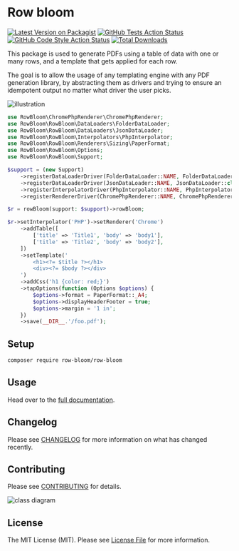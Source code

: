 # Row bloom

[![Latest Version on Packagist](https://img.shields.io/packagist/v/row-bloom/row-bloom.svg?style=flat-square)](https://packagist.org/packages/row-bloom/row-bloom)
[![GitHub Tests Action Status](https://img.shields.io/github/actions/workflow/status/row-bloom/row-bloom/run-tests.yml?branch=main&label=tests&style=flat-square)](https://github.com/row-bloom/row-bloom/actions?query=workflow%3Arun-tests+branch%3Amain)
[![GitHub Code Style Action Status](https://img.shields.io/github/actions/workflow/status/row-bloom/row-bloom/fix-php-code-style-issues.yml?branch=main&label=code%20style&style=flat-square)](https://github.com/row-bloom/row-bloom/actions?query=workflow%3A"Fix+PHP+code+style+issues"+branch%3Amain)
[![Total Downloads](https://img.shields.io/packagist/dt/row-bloom/row-bloom.svg?style=flat-square)](https://packagist.org/packages/row-bloom/row-bloom)

This package is used to generate PDFs using a table of data with one or many rows, and a template that gets applied for each row.

The goal is to allow the usage of any templating engine with any PDF generation library, by abstracting them as drivers and trying to ensure an idempotent output no matter what driver the user picks.

![illustration](./illustration.png)

```php
use RowBloom\ChromePhpRenderer\ChromePhpRenderer;
use RowBloom\RowBloom\DataLoaders\FolderDataLoader;
use RowBloom\RowBloom\DataLoaders\JsonDataLoader;
use RowBloom\RowBloom\Interpolators\PhpInterpolator;
use RowBloom\RowBloom\Renderers\Sizing\PaperFormat;
use RowBloom\RowBloom\Options;
use RowBloom\RowBloom\Support;

$support = (new Support)
    ->registerDataLoaderDriver(FolderDataLoader::NAME, FolderDataLoader::class)
    ->registerDataLoaderDriver(JsonDataLoader::NAME, JsonDataLoader::class)
    ->registerInterpolatorDriver(PhpInterpolator::NAME, PhpInterpolator::class)
    ->registerRendererDriver(ChromePhpRenderer::NAME, ChromePhpRenderer::class);

$r = rowBloom(support: $support)->rowBloom;

$r->setInterpolator('PHP')->setRenderer('Chrome')
    ->addTable([
        ['title' => 'Title1', 'body' => 'body1'],
        ['title' => 'Title2', 'body' => 'body2'],
    ])
    ->setTemplate('
        <h1><?= $title ?></h1>
        <div><?= $body ?></div>
    ')
    ->addCss('h1 {color: red;}')
    ->tapOptions(function (Options $options) {
        $options->format = PaperFormat::_A4;
        $options->displayHeaderFooter = true;
        $options->margin = '1 in';
    })
    ->save(__DIR__.'/foo.pdf');
```

## Setup

```bash
composer require row-bloom/row-bloom
```

## Usage

Head over to the [full documentation](https://github.com/row-bloom/row-bloom/wiki).

## Changelog

Please see [CHANGELOG](CHANGELOG.md) for more information on what has changed recently.

## Contributing

Please see [CONTRIBUTING](CONTRIBUTING.md) for details.

![class diagram](./class_diagram.drawio.png)

## License

The MIT License (MIT). Please see [License File](LICENSE.md) for more information.
